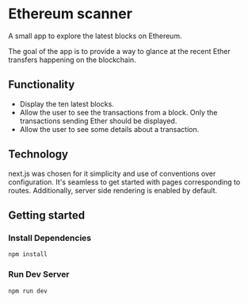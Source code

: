 # Ethereum scanner

A small app to explore the latest blocks on Ethereum. 

The goal of the app is to provide a way to glance at the recent Ether transfers happening on the blockchain.

## Functionality 
- Display the ten latest blocks.
- Allow the user to see the transactions from a block. Only the transactions sending Ether should be displayed.
- Allow the user to see some details about a transaction.


## Technology
next.js was chosen for it simplicity and use of conventions over configuration.
It's seamless to get started with pages corresponding to routes. Additionally, 
server side rendering is enabled by default.

## Getting started

### Install Dependencies
```
npm install 
```

### Run Dev Server
```
npm run dev
```
